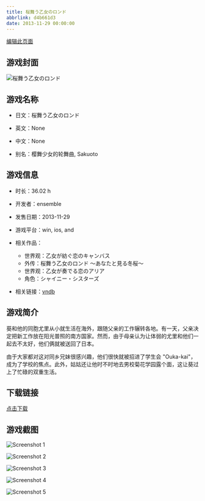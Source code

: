 ```yaml
---
title: 桜舞う乙女のロンド
abbrlink: d4b661d3
date: 2013-11-29 00:00:00
---
```

[编辑此页面](https://github.com/ACG-3/ADV3-source/blob/main/source/_posts/games/%E6%A1%9C%E8%88%9E%E3%81%86%E4%B9%99%E5%A5%B3%E3%81%AE%E3%83%AD%E3%83%B3%E3%83%89.md)

## 游戏封面

![桜舞う乙女のロンド](https%3A//pan.timero.xyz/onedrive/img_lib_001/%E6%A1%9C%E8%88%9E%E3%81%86%E4%B9%99%E5%A5%B3%E3%81%AE%E3%83%AD%E3%83%B3%E3%83%89_cover.avif)


## 游戏名称

- 日文：桜舞う乙女のロンド
- 英文：None
- 中文：None

- 别名：樱舞少女的轮舞曲, Sakuoto


## 游戏信息

- 时长：36.02 h
- 开发者：ensemble
- 发售日期：2013-11-29
- 游戏平台：win, ios, and
- 相关作品：
   - 世界观：乙女が紡ぐ恋のキャンバス
   - 外传：桜舞う乙女のロンド ～あなたと見る冬桜～
   - 世界观：乙女が奏でる恋のアリア
   - 角色：シャイニー・シスターズ

- 相关链接：[vndb](https://vndb.org/v12856)


## 游戏简介

葵和他的同胞尤里从小就生活在海外，跟随父亲的工作辗转各地。有一天，父亲决定把新工作放在阳光普照的南方国家。然而，由于母亲认为让体弱的尤里和他们一起去不太好，他们俩就被送回了日本。

由于大家都对这对同乡兄妹很感兴趣，他们很快就被招进了学生会 "Ouka-kai"，成为了学校的焦点。此外，姑姑还让他时不时地去男校菊花学园露个面，这让葵过上了忙碌的双重生活。




## 下载链接

[点击下载](https://pan.timero.xyz/onedrive/adv_lib_001/%E6%A1%9C%E8%88%9E%E3%81%86%E4%B9%99%E5%A5%B3%E3%81%AE%E3%83%AD%E3%83%B3%E3%83%89)


## 游戏截图


![Screenshot 1](https%3A//pan.timero.xyz/onedrive/img_lib_001/%E6%A1%9C%E8%88%9E%E3%81%86%E4%B9%99%E5%A5%B3%E3%81%AE%E3%83%AD%E3%83%B3%E3%83%89_Screenshot_1.avif)

![Screenshot 2](https%3A//pan.timero.xyz/onedrive/img_lib_001/%E6%A1%9C%E8%88%9E%E3%81%86%E4%B9%99%E5%A5%B3%E3%81%AE%E3%83%AD%E3%83%B3%E3%83%89_Screenshot_2.avif)

![Screenshot 3](https%3A//pan.timero.xyz/onedrive/img_lib_001/%E6%A1%9C%E8%88%9E%E3%81%86%E4%B9%99%E5%A5%B3%E3%81%AE%E3%83%AD%E3%83%B3%E3%83%89_Screenshot_3.avif)

![Screenshot 4](https%3A//pan.timero.xyz/onedrive/img_lib_001/%E6%A1%9C%E8%88%9E%E3%81%86%E4%B9%99%E5%A5%B3%E3%81%AE%E3%83%AD%E3%83%B3%E3%83%89_Screenshot_4.avif)

![Screenshot 5](https%3A//pan.timero.xyz/onedrive/img_lib_001/%E6%A1%9C%E8%88%9E%E3%81%86%E4%B9%99%E5%A5%B3%E3%81%AE%E3%83%AD%E3%83%B3%E3%83%89_Screenshot_5.avif)

